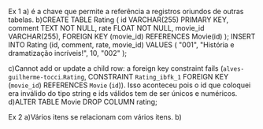 Ex 1
a) é a chave que permite a referência a registros oriundos de outras tabelas.
b)CREATE TABLE Rating (
		id VARCHAR(255) PRIMARY KEY,
    comment TEXT NOT NULL,
		rate FLOAT NOT NULL,
    movie_id VARCHAR(255),
    FOREIGN KEY (movie_id) REFERENCES Movie(id)
);
INSERT INTO Rating (id, comment, rate, movie_id) 
VALUES (
		"001",
    "História e dramatização incríveis!",
    10,
		"002"
);

c)Cannot add or update a child row: a foreign key constraint fails (`alves-guilherme-tocci`.`Rating`, CONSTRAINT `Rating_ibfk_1` FOREIGN KEY (`movie_id`) REFERENCES `Movie` (`id`)). Isso aconteceu pois o id que coloquei era inválido do tipo string e ids válidos tem de ser únicos e numéricos.
d)ALTER TABLE Movie DROP COLUMN rating;

Ex 2
a)Vários itens se relacionam com vários itens.
b)